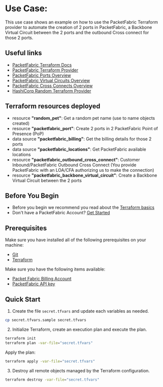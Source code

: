 # Use Case: 

This use case shows an example on how to use the PacketFabric Terraform provider 
to automate the creation of 2 ports in PacketFabric, a Backbone Virtual Circuit between the 2 ports and 
the outbound Cross connect for those 2 ports.

## Useful links

- [PacketFabric Terraform Docs](https://docs.packetfabric.com/api/terraform/)
- [PacketFabric Terraform Provider](https://registry.terraform.io/providers/PacketFabric/packetfabric)
- [PacketFabric Ports Overview](https://docs.packetfabric.com/ports/)
- [PacketFabric Virtual Circuits Overview](https://docs.packetfabric.com/vc/)
- [PacketFabric Cross Connects Overview](https://docs.packetfabric.com/xconnect/)
- [HashiCorp Random Terraform Provider](https://registry.terraform.io/providers/hashicorp/random)

## Terraform resources deployed

- resource **"random_pet"**: Get a random pet name (use to name objects created)
- resource **"packetfabric_port"**: Create 2 ports in 2 PacketFabric Point of Presence (PoP)
- data source **"packetfabric_billing"**: Get the billing details for those 2 ports
- data source **"packetfabric_locations"**: Get PacketFabric available locations
- resource **"packetfabric_outbound_cross_connect"**: Customer Inbound/PacketFabric Outbound Cross Connect (You provide PacketFabric with an LOA/CFA authorizing us to make the connection)
- resource **"packetfabric_backbone_virtual_circuit"**: Create a Backbone Virtual Circuit between the 2 ports


## Before You Begin

- Before you begin we recommend you read about the [Terraform basics](https://www.terraform.io/intro)
- Don't have a PacketFabric Account? [Get Started](https://docs.packetfabric.com/intro/)

## Prerequisites

Make sure you have installed all of the following prerequisites on your machine:

- [Git](https://git-scm.com/downloads)
- [Terraform](https://learn.hashicorp.com/tutorials/terraform/install-cli)

Make sure you have the following items available:

- [Packet Fabric Billing Account](https://docs.packetfabric.com/api/examples/account_uuid/)
- [PacketFabric API key](https://docs.packetfabric.com/admin/my_account/keys/)

## Quick Start

1. Create the file ``secret.tfvars`` and update each variables as needed.

```sh
cp secret.tfvars.sample secret.tfvars
```

2. Initialize Terraform, create an execution plan and execute the plan.

```sh
terraform init
terraform plan -var-file="secret.tfvars"
```

Apply the plan:

```sh
terraform apply -var-file="secret.tfvars"
```

3. Destroy all remote objects managed by the Terraform configuration.

```sh
terraform destroy -var-file="secret.tfvars"
```
